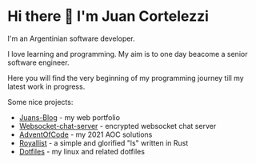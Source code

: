 # Hi there 👋 I'm Juan Cortelezzi
I'm an Argentinian software developer.

I love learning and programming. My aim is to one day beacome a senior software engineer.

Here you will find the very beginning of my programming journey till my latest work in progress.

Some nice projects:
* [Juans-Blog](https://github.com/juanCortelezzi/Juans-blog-astro) - my web portfolio
* [Websocket-chat-server](https://github.com/juanCortelezzi/Websocket-chat-server) - encrypted websocket chat server
* [AdventOfCode](https://github.com/juanCortelezzi/AdventOfCode) - my 2021 AOC solutions
* [Royallist](https://github.com/juanCortelezzi/Royallist-Rust) - a simple and glorified "ls" written in Rust
* [Dotfiles](https://github.com/juanCortelezzi/Dotfiles) - my linux and related dotfiles
